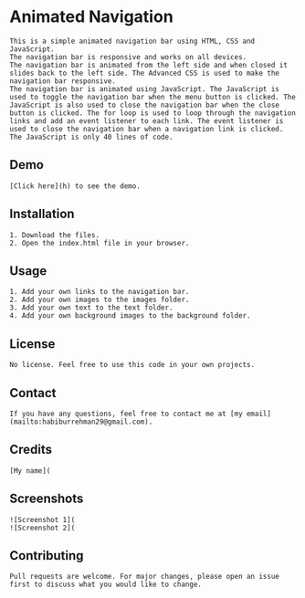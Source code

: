 # Animated Navigation
    This is a simple animated navigation bar using HTML, CSS and JavaScript. 
    The navigation bar is responsive and works on all devices.
    The navigation bar is animated from the left side and when closed it slides back to the left side. The Advanced CSS is used to make the navigation bar responsive.
    The navigation bar is animated using JavaScript. The JavaScript is used to toggle the navigation bar when the menu button is clicked. The JavaScript is also used to close the navigation bar when the close button is clicked. The for loop is used to loop through the navigation links and add an event listener to each link. The event listener is used to close the navigation bar when a navigation link is clicked. The JavaScript is only 40 lines of code.
    
## Demo
    [Click here](h) to see the demo.

## Installation
    1. Download the files.
    2. Open the index.html file in your browser.

## Usage
    1. Add your own links to the navigation bar.
    2. Add your own images to the images folder.
    3. Add your own text to the text folder.
    4. Add your own background images to the background folder.

## License
    No license. Feel free to use this code in your own projects.

## Contact
    If you have any questions, feel free to contact me at [my email](mailto:habiburrehman29@gmail.com).

## Credits
    [My name](

## Screenshots

    ![Screenshot 1](
    ![Screenshot 2](

## Contributing
    Pull requests are welcome. For major changes, please open an issue first to discuss what you would like to change.